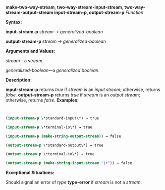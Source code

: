 **make-two-way-stream**, **two-way-stream-input-stream**, **two-way-stream-output-stream input-stream-p, output-stream-p** *Function* 



**Syntax:** 



**input-stream-p** *stream → generalized-boolean* 



**output-stream-p** *stream → generalized-boolean* 



**Arguments and Values:** 



*stream*—a *stream*. 



*generalized-boolean*—a *generalized boolean*. 



**Description:** 



**input-stream-p** returns *true* if *stream* is an *input stream*; otherwise, returns *false*. **output-stream-p** returns *true* if *stream* is an *output stream*; otherwise, returns *false*. **Examples:**
```lisp
 

(input-stream-p \*standard-input\*) → true 

(input-stream-p \*terminal-io\*) → true 

(input-stream-p (make-string-output-stream)) → false 

(output-stream-p \*standard-output\*) → true 

(output-stream-p \*terminal-io\*) → true 

(output-stream-p (make-string-input-stream "jr")) → false 


```
**Exceptional Situations:** 



Should signal an error of *type* **type-error** if *stream* is not a *stream*. 







 



 



